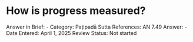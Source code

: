 # How is progress measured?

Answer in Brief: -
Category: Paṭipadā
Sutta References: AN 7.49
Answer: -
Date Entered: April 1, 2025
Review Status: Not started